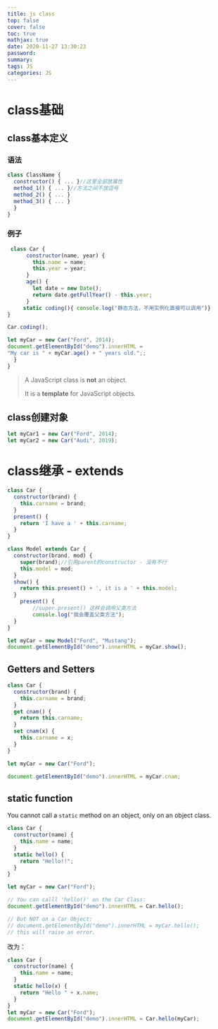 ```yaml
---
title: js class
top: false
cover: false
toc: true
mathjax: true
date: 2020-11-27 13:30:23
password:
summary:
tags: JS
categories: JS
---
```


# class基础

## class基本定义

### 语法

```js
class ClassName {
  constructor() { ... }//这里全部放属性
  method_1() { ... }//方法之间不放逗号
  method_2() { ... }
  method_3() { ... }
  }
}
```

### 例子

```js
 class Car {
      constructor(name, year) {
        this.name = name;
        this.year = year;
      }
      age() {
        let date = new Date();
        return date.getFullYear() - this.year;
      }
     static coding(){ console.log("静态方法，不用实例化直接可以调用")}
}

Car.coding();

let myCar = new Car("Ford", 2014);
document.getElementById("demo").innerHTML =
"My car is " + myCar.age() + " years old.";;
  }
}
```

> A JavaScript class is **not** an object.
>
> It is a **template** for JavaScript objects.

## class创建对象

```js
let myCar1 = new Car("Ford", 2014);
let myCar2 = new Car("Audi", 2019);
```

# class继承 - extends

```js
class Car {
  constructor(brand) {
    this.carname = brand;
  }
  present() {
    return 'I have a ' + this.carname;
  }
}

class Model extends Car {
  constructor(brand, mod) {
    super(brand);//引用parent的constructor - 没有不行
    this.model = mod;
  }
  show() {
    return this.present() + ', it is a ' + this.model;
  }
    present() {
        //super.present() 这样会调用父类方法
    	console.log("我会覆盖父类方法");
  }
}

let myCar = new Model("Ford", "Mustang");
document.getElementById("demo").innerHTML = myCar.show();
```

## Getters and Setters

```js
class Car {
  constructor(brand) {
    this.carname = brand;
  }
  get cnam() {
    return this.carname;
  }
  set cnam(x) {
    this.carname = x;
  }
}

let myCar = new Car("Ford");

document.getElementById("demo").innerHTML = myCar.cnam;
```

## static function

You cannot call a `static` method on an object, only on an object class.

```js
class Car {
  constructor(name) {
    this.name = name;
  }
  static hello() {
    return "Hello!!";
  }
}

let myCar = new Car("Ford");

// You can calll 'hello()' on the Car Class:
document.getElementById("demo").innerHTML = Car.hello();

// But NOT on a Car Object:
// document.getElementById("demo").innerHTML = myCar.hello();
// this will raise an error.
```

改为：

```js
class Car {
  constructor(name) {
    this.name = name;
  }
  static hello(x) {
    return "Hello " + x.name;
  }
}
let myCar = new Car("Ford");
document.getElementById("demo").innerHTML = Car.hello(myCar);
```


